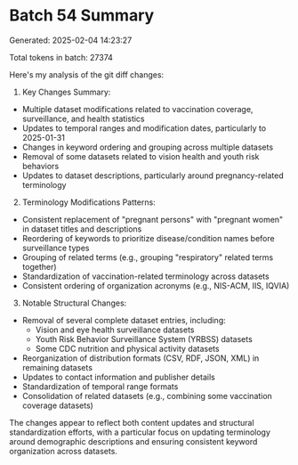 # Batch 54 Summary

Generated: 2025-02-04 14:23:27

Total tokens in batch: 27374

Here's my analysis of the git diff changes:

1. Key Changes Summary:
- Multiple dataset modifications related to vaccination coverage, surveillance, and health statistics
- Updates to temporal ranges and modification dates, particularly to 2025-01-31
- Changes in keyword ordering and grouping across multiple datasets
- Removal of some datasets related to vision health and youth risk behaviors
- Updates to dataset descriptions, particularly around pregnancy-related terminology

2. Terminology Modifications Patterns:
- Consistent replacement of "pregnant persons" with "pregnant women" in dataset titles and descriptions
- Reordering of keywords to prioritize disease/condition names before surveillance types
- Grouping of related terms (e.g., grouping "respiratory" related terms together)
- Standardization of vaccination-related terminology across datasets
- Consistent ordering of organization acronyms (e.g., NIS-ACM, IIS, IQVIA)

3. Notable Structural Changes:
- Removal of several complete dataset entries, including:
  - Vision and eye health surveillance datasets
  - Youth Risk Behavior Surveillance System (YRBSS) datasets
  - Some CDC nutrition and physical activity datasets
- Reorganization of distribution formats (CSV, RDF, JSON, XML) in remaining datasets
- Updates to contact information and publisher details
- Standardization of temporal range formats
- Consolidation of related datasets (e.g., combining some vaccination coverage datasets)

The changes appear to reflect both content updates and structural standardization efforts, with a particular focus on updating terminology around demographic descriptions and ensuring consistent keyword organization across datasets.